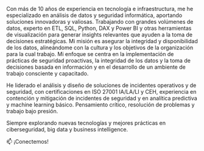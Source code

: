 Con más de 10 años de experiencia en tecnología e infraestructura, me he especializado en análisis de datos y seguridad informática, aportando soluciones innovadoras y valiosas.  Trabajando con grandes volúmenes de datos, experto en ETL, SQL, Python, DAX y Power BI y otras herramientas de visualización para generar insights relevantes que ayuden a la toma de decisiones estratégicas.  Mi misión es asegurar la integridad y disponibilidad de los datos, alineándome con la cultura y los objetivos de la organización para la cual trabajo.  Mi enfoque se centra en la implementación de prácticas de seguridad proactivas, la integridad de los datos y la toma de decisiones basada en información y en el desarrollo de un ambiente de trabajo consciente y capacitado.

He liderado el análisis y diseño de soluciones de incidentes operativos y de seguridad, con certificaciones en ISO 27001 IA/LA/LI y CEH, experiencia en contención y mitigación de incidentes de seguridad y en analítica predictiva y machine learning básico.  Pensamiento crítico, resolución de problemas y trabajo bajo presión.  

Siempre explorando nuevas tecnologías y mejores prácticas en ciberseguridad, big data y business intelligence.

📫 ¡Conectemos!
